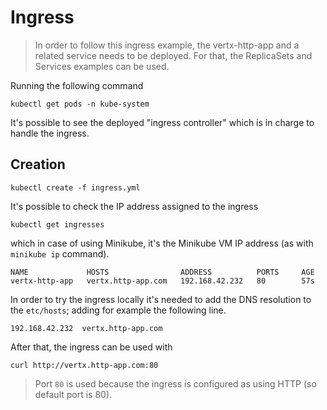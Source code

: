 # Ingress

> In order to follow this ingress example, the vertx-http-app and a related service needs to be deployed.
For that, the ReplicaSets and Services examples can be used.

Running the following command

    kubectl get pods -n kube-system

It's possible to see the deployed "ingress controller" which is in charge to handle the ingress.

## Creation

    kubectl create -f ingress.yml

It's possible to check the IP address assigned to the ingress

    kubectl get ingresses
    
which in case of using Minikube, it's the Minikube VM IP address (as with `minikube ip` command).

```
NAME             HOSTS                ADDRESS          PORTS     AGE
vertx-http-app   vertx.http-app.com   192.168.42.232   80        57s
``` 

In order to try the ingress locally it's needed to add the DNS resolution to the `etc/hosts`; adding for example the 
following line.

    192.168.42.232  vertx.http-app.com
    
After that, the ingress can be used with

    curl http://vertx.http-app.com:80

> Port `80` is used because the ingress is configured as using HTTP (so default port is 80).

    